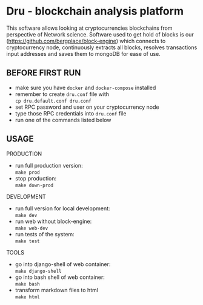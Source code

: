 # Dru - blockchain analysis platform

This software allows looking at cryptocurrencies blockchains 
from perspective of Network science. Software used to get hold of 
 blocks is our (https://github.com/bergplace/block-engine)
 which connects to cryptocurrency node, continuously extracts all blocks, 
 resolves transactions input addresses
 and saves them to mongoDB for ease of use.  
## BEFORE FIRST RUN

- make sure you have `docker` and `docker-compose` installed
- remember to create `dru.conf` file with  
  `cp dru.default.conf dru.conf`
- set RPC password and user on your cryptocurrency node
- type those RPC credentials into `dru.conf` file
- run one of the commands listed below

## USAGE

PRODUCTION
- run full production version:  
    `make prod`
- stop production:  
    `make down-prod`

DEVELOPMENT
- run full version for local development:  
    `make dev`
- run web without block-engine:  
    `make web-dev`
- run tests of the system:  
    `make test`

TOOLS
- go into django-shell of web container:  
    `make django-shell`
- go into bash shell of web container:  
    `make bash`
- transform markdown files to html  
    `make html`